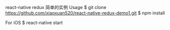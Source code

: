 react-native redux 简单的实例
Usage
 $ git clone https://github.com/xiaoxuan520/react-native-redux-demo1.git
 $ npm install

For iOS
 $ react-native start
